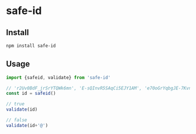 # safe-id

## Install

```sh
npm install safe-id
```

## Usage

```ts
import {safeid, validate} from 'safe-id'

// 'r2Uv0BdF_jrSrYTQWk6mn', 'E-sQInvR5SAqCi5EJY1AM', 'e70oGrYqbgJE-7KvnzAzc' etc
const id = safeid()

// true
validate(id)

// false
validate(id+'@')
```
